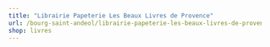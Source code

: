 ```yaml
---
title: "Librairie Papeterie Les Beaux Livres de Provence"
url: /bourg-saint-andeol/librairie-papeterie-les-beaux-livres-de-provence/
shop: livres
---
```

